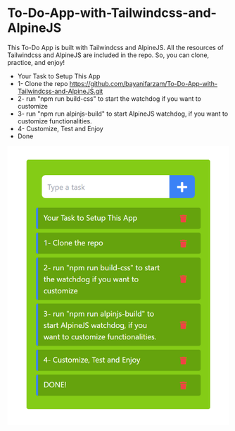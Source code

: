# To-Do-App-with-Tailwindcss-and-AlpineJS


This To-Do App is built with Tailwindcss and AlpineJS. All the resources of Tailwindcss and AlpineJS are included in the repo. So, you can clone, practice, and enjoy!


- Your Task to Setup This App
- 1- Clone the repo https://github.com/bayanifarzam/To-Do-App-with-Tailwindcss-and-AlpineJS.git
- 2- run "npm run build-css" to start the watchdog if you want to customize
- 3- run "npm run alpinjs-build" to start AlpineJS watchdog, if you want to customize functionalities.
- 4- Customize, Test and Enjoy
- Done


![title](shots/Todoshot.png)


